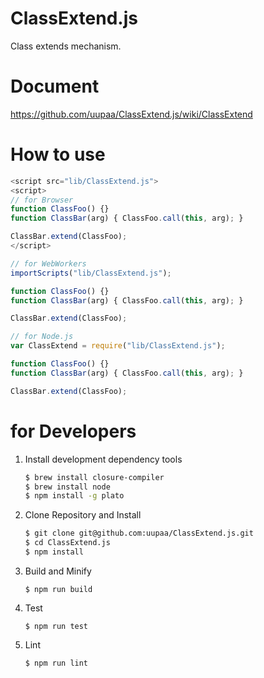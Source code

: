 ClassExtend.js
=========

Class extends mechanism.

# Document

https://github.com/uupaa/ClassExtend.js/wiki/ClassExtend

# How to use

```js
<script src="lib/ClassExtend.js">
<script>
// for Browser
function ClassFoo() {}
function ClassBar(arg) { ClassFoo.call(this, arg); }

ClassBar.extend(ClassFoo);
</script>
```

```js
// for WebWorkers
importScripts("lib/ClassExtend.js");

function ClassFoo() {}
function ClassBar(arg) { ClassFoo.call(this, arg); }

ClassBar.extend(ClassFoo);
```

```js
// for Node.js
var ClassExtend = require("lib/ClassExtend.js");

function ClassFoo() {}
function ClassBar(arg) { ClassFoo.call(this, arg); }

ClassBar.extend(ClassFoo);
```

# for Developers

1. Install development dependency tools

    ```sh
    $ brew install closure-compiler
    $ brew install node
    $ npm install -g plato
    ```

2. Clone Repository and Install

    ```sh
    $ git clone git@github.com:uupaa/ClassExtend.js.git
    $ cd ClassExtend.js
    $ npm install
    ```

3. Build and Minify

    `$ npm run build`

4. Test

    `$ npm run test`

5. Lint

    `$ npm run lint`

